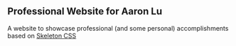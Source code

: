 ## Professional Website for Aaron Lu
A website to showcase professional (and some personal) accomplishments based on [Skeleton CSS](http://getskeleton.com/)
